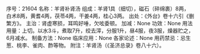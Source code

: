 序号：21604
名称：羊肾补肾汤
组成：羊肾1具（细切），磁石（碎绵裹）8两，白术8两，黄耆4两，茯苓4两，干姜4两，桂心3两。
出处：《外台》卷十六引《删繁方》。
主治：肾虚寒损，耳鸣好唾，欠呟委顿。
加减：None
功效：None
用法用量：上切。以水3斗，煮取7升，绞去滓，分服1升，昼4服，夜3服，燥器贮之，6月减水。
制备方法：None
临床应用：None
各家论述：None
用药禁忌：忌生葱、桃李、雀肉、酢等物。
附注：羊肾汤（《圣济总录》卷八十六）。
